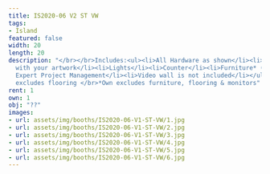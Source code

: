 ```yaml
---
title: IS2020-06 V2 ST VW
tags:
- Island
featured: false
width: 20
length: 20
description: "</br></br>Includes:<ul><li>All Hardware as shown</li><li>New Graphics
  with your artwork</li><li>Lights</li><li>Counter</li><li>Furniture* (as per availability)</li><li>Friendly
  Expert Project Management</li><li>Video wall is not included</li></ul></br>Rent
  excludes flooring </br>*Own excludes furniture, flooring & monitors"
rent: 1
own: 1
obj: "??"
images:
- url: assets/img/booths/IS2020-06-V1-ST-VW/1.jpg
- url: assets/img/booths/IS2020-06-V1-ST-VW/2.jpg
- url: assets/img/booths/IS2020-06-V1-ST-VW/3.jpg
- url: assets/img/booths/IS2020-06-V1-ST-VW/4.jpg
- url: assets/img/booths/IS2020-06-V1-ST-VW/5.jpg
- url: assets/img/booths/IS2020-06-V1-ST-VW/6.jpg
---
```


